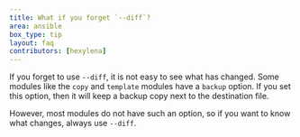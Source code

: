 ```yaml
---
title: What if you forget `--diff`?
area: ansible
box_type: tip
layout: faq
contributors: [hexylena]
---
```


If you forget to use `--diff`, it is not easy to see what has changed. Some modules like the `copy` and `template` modules have a `backup` option. If you set this option, then it will keep a backup copy next to the destination file.

However, most modules do not have such an option, so if you want to know what changes, always use `--diff`.
